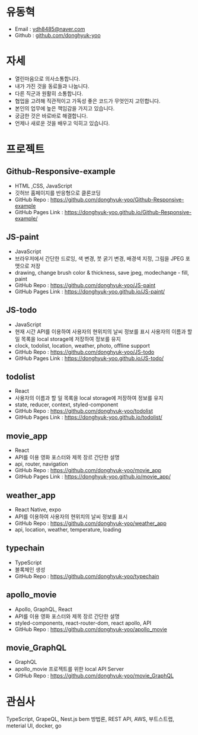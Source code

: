 # 유동혁

* Email : ydh8485@naver.com
* Github : [github.com/donghyuk-yoo](https://github.com/donghyuk-yoo)

# 자세
* 열린마음으로 의사소통합니다.
* 내가 가진 것을 동료들과 나눕니다.
* 다른 직군과 원활히 소통합니다.
* 협업을 고려해 직관적이고 가독성 좋은 코드가 무엇인지 고민합니다.
* 본인의 업무에 높은 책임감을 가지고 있습니다.
* 궁금한 것은 바로바로 해결합니다.
* 언제나 새로운 것을 배우고 익히고 있습니다.

# 프로젝트
## Github-Responsive-example
- HTML ,CSS, JavaScript  
- 깃허브 홈페이지를 반응형으로 클론코딩  
- GitHub Repo : https://github.com/donghyuk-yoo/Github-Responsive-example  
- GitHub Pages Link : https://donghyuk-yoo.github.io/Github-Responsive-example/  

## JS-paint
- JavaScript  
- 브라우저에서 간단한 드로잉, 색 변경, 붓 굵기 변경, 배경색 지정, 그림을 JPEG 포맷으로 저장  
- drawing, change brush color & thickness, save jpeg, modechange - fill, paint  
- GitHub Repo : https://github.com/donghyuk-yoo/JS-paint
- GitHub Pages Link : https://donghyuk-yoo.github.io/JS-paint/  

## JS-todo
- JavaScript  
- 현재 시간 API를 이용하여 사용자의 현위치의 날씨 정보를 표시 사용자의 이름과 할 일 목록을 local storage에 저장하여 정보를 유지  
- clock, todolist, location, weather, photo, offline support  
- GitHub Repo : https://github.com/donghyuk-yoo/JS-todo  
- GitHub Pages Link : https://donghyuk-yoo.github.io/JS-todo/  

## todolist
- React
- 사용자의 이름과 할 일 목록을 local storage에 저장하여 정보를 유지  
- state, reducer, context, styled-component  
- GitHub Repo : https://github.com/donghyuk-yoo/todolist  
- GitHub Pages Link : https://donghyuk-yoo.github.io/todolist/  

## movie_app
- React
- API를 이용 영화 포스터와 제목 장르 간단한 설명  
- api, router, navigation  
- GitHub Repo : https://github.com/donghyuk-yoo/movie_app  
- GitHub Pages Link : https://donghyuk-yoo.github.io/movie_app/  

## weather_app
- React Native, expo  
- API를 이용하여 사용자의 현위치의 날씨 정보를 표시  
- GitHub Repo : https://github.com/donghyuk-yoo/weather_app  
- api, location, weather, temperature, loading  

## typechain 
- TypeScript  
- 블록체인 생성
- GitHub Repo : https://github.com/donghyuk-yoo/typechain  

## apollo_movie
- Apollo, GraphQL, React  
- API를 이용 영화 포스터와 제목 장르 간단한 설명
- styled-components, react-router-dom, react apollo, API
- GitHub Repo : https://github.com/donghyuk-yoo/apollo_movie  

## movie_GraphQL
- GraphQL
- apollo_movie 프로젝트를 위한 local API Server
- GitHub Repo : https://github.com/donghyuk-yoo/movie_GraphQL  

# 관심사
TypeScript, GrapeQL, Nest.js bem 방법론, REST API, AWS, 부트스트랩, meterial UI, docker, go
